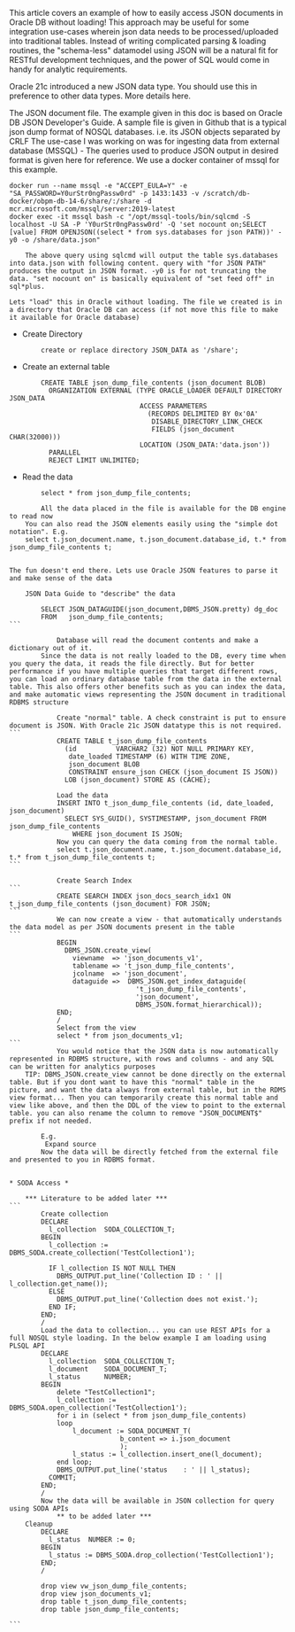 

This article covers an example of how to easily access JSON documents in Oracle DB without loading! This approach may be useful for some integration use-cases wherein json data needs to be processed/uploaded into traditional tables. Instead of writing complicated parsing & loading routines, the "schema-less" datamodel using JSON will be a natural fit for RESTful development techniques, and the power of SQL would come in handy for analytic requirements.

Oracle 21c introduced a new JSON data type. You should use this in preference to other data types. More details here.


The JSON document file.
        The example given in this doc is based on Oracle DB JSON Developer's Guide. A sample file is given in Github that is a typical json dump format of NOSQL databases. i.e. its JSON objects separated by CRLF
        The use-case I was working on was for ingesting data from external database (MSSQL) - The queries used to produce JSON output in desired format is given here for reference. We use a docker container of mssql for this example.

```
docker run --name mssql -e "ACCEPT_EULA=Y" -e "SA_PASSWORD=Y0urStr0ngPassw0rd" -p 1433:1433 -v /scratch/db-docker/obpm-db-14-6/share/:/share -d mcr.microsoft.com/mssql/server:2019-latest
docker exec -it mssql bash -c "/opt/mssql-tools/bin/sqlcmd -S localhost -U SA -P 'Y0urStr0ngPassw0rd' -Q 'set nocount on;SELECT [value] FROM OPENJSON((select * from sys.databases for json PATH))' -y0 -o /share/data.json"
```

        The above query using sqlcmd will output the table sys.databases into data.json with following content. query with "for JSON PATH" produces the output in JSON format. -y0 is for not truncating the data. "set nocount on" is basically equivalent of "set feed off" in sql*plus.

    Lets "load" this in Oracle without loading. The file we created is in a directory that Oracle DB can access (if not move this file to make it available for Oracle database)


* Create Directory
```
        create or replace directory JSON_DATA as '/share';
```

* Create an external table

```
        CREATE TABLE json_dump_file_contents (json_document BLOB)
          ORGANIZATION EXTERNAL (TYPE ORACLE_LOADER DEFAULT DIRECTORY JSON_DATA
                                 ACCESS PARAMETERS
                                   (RECORDS DELIMITED BY 0x'0A'
                                    DISABLE_DIRECTORY_LINK_CHECK
                                    FIELDS (json_document CHAR(32000)))
                                 LOCATION (JSON_DATA:'data.json'))
          PARALLEL
          REJECT LIMIT UNLIMITED;
```
* Read the data
```
        select * from json_dump_file_contents;
```
            All the data placed in the file is available for the DB engine to read now
        You can also read the JSON elements easily using the "simple dot notation". E.g.
        select t.json_document.name, t.json_document.database_id, t.* from json_dump_file_contents t;


    The fun doesn't end there. Lets use Oracle JSON features to parse it and make sense of the data

        JSON Data Guide to "describe" the data
````
        SELECT JSON_DATAGUIDE(json_document,DBMS_JSON.pretty) dg_doc
        FROM   json_dump_file_contents;
```

            Database will read the document contents and make a dictionary out of it.
        Since the data is not really loaded to the DB, every time when you query the data, it reads the file directly. But for better performance if you have multiple queries that target different rows, you can load an ordinary database table from the data in the external table. This also offers other benefits such as you can index the data, and make automatic views representing the JSON document in traditional RDBMS structure

            Create "normal" table. A check constraint is put to ensure document is JSON. With Oracle 21c JSON datatype this is not required.
```
            CREATE TABLE t_json_dump_file_contents
              (id          VARCHAR2 (32) NOT NULL PRIMARY KEY,
               date_loaded TIMESTAMP (6) WITH TIME ZONE,
               json_document BLOB
               CONSTRAINT ensure_json CHECK (json_document IS JSON))
              LOB (json_document) STORE AS (CACHE);

            Load the data
            INSERT INTO t_json_dump_file_contents (id, date_loaded, json_document)
              SELECT SYS_GUID(), SYSTIMESTAMP, json_document FROM json_dump_file_contents
                WHERE json_document IS JSON;
            Now you can query the data coming from the normal table.
            select t.json_document.name, t.json_document.database_id, t.* from t_json_dump_file_contents t;
```

            Create Search Index
```
            CREATE SEARCH INDEX json_docs_search_idx1 ON t_json_dump_file_contents (json_document) FOR JSON;
```
            We can now create a view - that automatically understands the data model as per JSON documents present in the table
```
            BEGIN
              DBMS_JSON.create_view(
                viewname  => 'json_documents_v1',
                tablename => 't_json_dump_file_contents',
                jcolname  => 'json_document',
                dataguide =>  DBMS_JSON.get_index_dataguide(
                                't_json_dump_file_contents',
                                'json_document',
                                DBMS_JSON.format_hierarchical));
            END;
            /
            Select from the view
            select * from json_documents_v1;
```
            You would notice that the JSON data is now automatically represented in RDBMS structure, with rows and columns - and any SQL can be written for analytics purposes
    TIP: DBMS_JSON.create_view cannot be done directly on the external table. But if you dont want to have this "normal" table in the picture, and want the data always from external table, but in the RDMS view format... Then you can temporarily create this normal table and view like above, and then the DDL of the view to point to the external table. you can also rename the column to remove "JSON_DOCUMENT$" prefix if not needed.

        E.g.
         Expand source
        Now the data will be directly fetched from the external file and presented to you in RDBMS format.


* SODA Access *

    *** Literature to be added later ***
```
        Create collection
        DECLARE
          l_collection  SODA_COLLECTION_T;
        BEGIN
          l_collection := DBMS_SODA.create_collection('TestCollection1');
         
          IF l_collection IS NOT NULL THEN
            DBMS_OUTPUT.put_line('Collection ID : ' || l_collection.get_name());
          ELSE
            DBMS_OUTPUT.put_line('Collection does not exist.'); 
          END IF;
        END;
        /
        Load the data to collection... you can use REST APIs for a full NOSQL style loading. In the below example I am loading using PLSQL API
        DECLARE
          l_collection  SODA_COLLECTION_T;
          l_document    SODA_DOCUMENT_T;
          l_status      NUMBER;
        BEGIN
            delete "TestCollection1";
            l_collection := DBMS_SODA.open_collection('TestCollection1');
            for i in (select * from json_dump_file_contents)
            loop
                l_document := SODA_DOCUMENT_T(
                            b_content => i.json_document
                            );
                l_status := l_collection.insert_one(l_document);
            end loop;
            DBMS_OUTPUT.put_line('status    : ' || l_status);
          COMMIT;
        END;
        /
        Now the data will be available in JSON collection for query using SODA APIs
            ** to be added later ***
    Cleanup
        DECLARE
          l_status  NUMBER := 0;
        BEGIN
          l_status := DBMS_SODA.drop_collection('TestCollection1');
        END;
        /
         
        drop view vw_json_dump_file_contents;
        drop view json_documents_v1;
        drop table t_json_dump_file_contents;
        drop table json_dump_file_contents;

```
